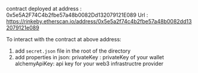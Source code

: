 contract deployed at address : 0x5e5A2F74C4b2fbe57a48b0082Dd132079121E089
Url : https://rinkeby.etherscan.io/address/0x5e5a2f74c4b2fbe57a48b0082dd132079121e089

To interact with the contract at above address:
1. add `secret.json` file in the root of the directory
2. add properties in json:
    privateKey : privateKey of your wallet
    alchemyApiKey: api key for your web3 infrastructre provider